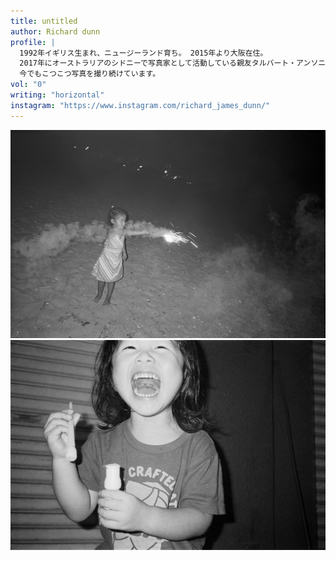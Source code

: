 ```yaml
---
title: untitled
author: Richard dunn
profile: |
  1992年イギリス生まれ、ニュージーランド育ち。 2015年より大阪在住。
  2017年にオーストラリアのシドニーで写真家として活動している親友タルバート・アンソニーを通じて写真を撮り始め、その後幾人かの友人のフィルム作品に感銘を受け、すぐにデジタルからフィルムに移行しました。
  今でもこつこつ写真を撮り続けています。
vol: "0"
writing: "horizontal"
instagram: "https://www.instagram.com/richard_james_dunn/"
---
```


![](../../artworks/richard-dunn/richard-dunn-01.jpg)
![](../../artworks/richard-dunn/richard-dunn-02.jpg)
